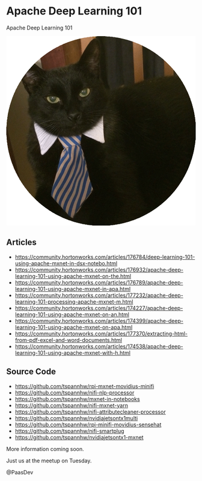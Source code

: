 # Apache Deep Learning 101

Apache Deep Learning 101

![Deep Learning Cat](cat.gif)

## Articles

* https://community.hortonworks.com/articles/176784/deep-learning-101-using-apache-mxnet-in-dsx-notebo.html
* https://community.hortonworks.com/articles/176932/apache-deep-learning-101-using-apache-mxnet-on-the.html
* https://community.hortonworks.com/articles/176789/apache-deep-learning-101-using-apache-mxnet-in-apa.html
* https://community.hortonworks.com/articles/177232/apache-deep-learning-101-processing-apache-mxnet-m.html
* https://community.hortonworks.com/articles/174227/apache-deep-learning-101-using-apache-mxnet-on-an.html
* https://community.hortonworks.com/articles/174399/apache-deep-learning-101-using-apache-mxnet-on-apa.html
* https://community.hortonworks.com/articles/177370/extracting-html-from-pdf-excel-and-word-documents.html
* https://community.hortonworks.com/articles/174538/apache-deep-learning-101-using-apache-mxnet-with-h.html


## Source Code

* https://github.com/tspannhw/rpi-mxnet-movidius-minifi
* https://github.com/tspannhw/nifi-nlp-processor
* https://github.com/tspannhw/mxnet-in-notebooks
* https://github.com/tspannhw/nifi-mxnet-yarn
* https://github.com/tspannhw/nifi-attributecleaner-processor
* https://github.com/tspannhw/nvidiajetsontx1multi
* https://github.com/tspannhw/rpi-minifi-movidius-sensehat
* https://github.com/tspannhw/nifi-smartplug
* https://github.com/tspannhw/nvidiajetsontx1-mxnet


More information coming soon.

Just us at the meetup on Tuesday.

@PaasDev

